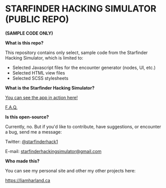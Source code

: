 # STARFINDER HACKING SIMULATOR (PUBLIC REPO)
**(SAMPLE CODE ONLY)**

**What is this repo?**

This repository contains only select, sample code from the Starfinder Hacking Simulator, which is limited to:

- Selected Javascript files for the encounter generator (nodes, UI, etc.)
- Selected HTML view files
- Selected SCSS stylesheets

**What is the Starfinder Hacking Simulator?**

[You can see the app in action here!](https://starfinder-simulator.herokuapp.com/)

[F.A.Q.](https://starfinder-simulator.herokuapp.com/faq)

**Is this open-source?**

Currently, no. But if you'd like to contribute, have suggestions, or encounter a bug, send me a message:

Twitter: [@starfinderhack1](https://twitter.com/starfinderhack1)

E-mail: [starfinderhackingsimulator@gmail.com](mailto:starfinderhackingsimulator@gmail.com)

**Who made this?**

You can see my personal site and other my other projects here:

https://liamharland.ca


